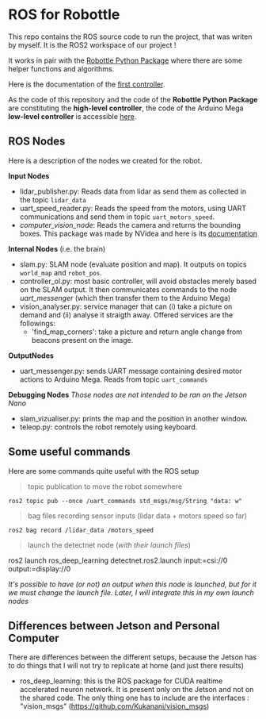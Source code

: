 # ROS for Robottle

This repo contains the ROS source code to run the project, that was writen by myself. It is the ROS2 workspace of our project !

It works in pair with the [Robottle Python Package](https://github.com/arthurBricq/robottle_python_packages) where there are some helper functions and algorithms. 

Here is the documentation of the [first controller](doc/controller1.md).

As the code of this repository and the code of the **Robottle Python Package** are constituting the **high-level controller**, the code of the Arduino Mega **low-level controller** is accessible [here](https://github.com/ljacqueroud/Robottle-low-level). 


## ROS Nodes

Here is a description of the nodes we created for the robot. 

**Input Nodes**
- lidar_publisher.py: Reads data from lidar as send them as collected in the topic `lidar_data`
- uart_speed_reader.py: Reads the speed from the motors, using UART communications and send them in topic `uart_motors_speed`. 
- *computer_vision_node*: Reads the camera and returns the bounding boxes. This package was made by NVidea and here is its [documentation](https://github.com/dusty-nv/ros_deep_learning)

**Internal Nodes** (i.e. the brain)
- slam.py: SLAM node (evaluate position and map). It outputs on topics `world_map` and `robot_pos`. 
- controller_ol.py: most basic controller, will avoid obstacles merely based on the SLAM output. It then communicates commands to the node *uart_messenger* (which then transfer them to the Arduino Mega)
- vision_analyser.py: service manager that can (i) take a picture on demand and (ii) analyse it straigth away. Offered services are the followings:
    - 'find_map_corners': take a picture and return angle change from beacons present on the image.

**OutputNodes**
- uart_messenger.py: sends UART message containing desired motor actions to Arduino Mega. Reads from topic `uart_commands`

**Debugging Nodes**
*Those nodes are not intended to be ran on the Jetson Nano*
- slam_vizualiser.py: prints the map and the position in another window.
- teleop.py: controls the robot remotely using keyboard.


## Some useful commands 

Here are some commands quite useful with the ROS setup

> topic publication to move the robot somewhere

`ros2 topic pub --once /uart_commands std_msgs/msg/String "data: w"`

> bag files recording sensor inputs (lidar data + motors speed so far)

`ros2 bag record /lidar_data /motors_speed`

> launch the detectnet node (*with their launch files*)

ros2 launch ros_deep_learning detectnet.ros2.launch input:=csi://0 output:=display://0

*It's possible to have (or not) an output when this node is launched, but for it we must change the launch file. Later, I will integrate this in my own launch nodes*


## Differences between Jetson and Personal Computer

There are differences between the different setups, because the Jetson has to do things that I will not try to replicate at home (and just there results)

- ros_deep_learning: this is the ROS package for CUDA realtime accelerated neuron network. It is present only on the Jetson and not on the shared code. The only thing one has to include are the interfaces : "vision_msgs" (https://github.com/Kukanani/vision_msgs)
